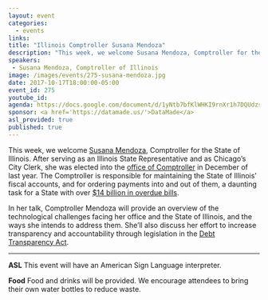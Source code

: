 ```yaml
---
layout: event
categories: 
  - events
links:
title: "Illinois Comptroller Susana Mendoza"
description: "This week, we welcome Susana Mendoza, Comptroller for the State of Illinois. In her talk, Comptroller Mendoza will provide an overview of the technological challenges facing her office and the State of Illinois, and the ways she intends to address them. She’ll also discuss her effort to increase transparency and accountability through legislation in the Debt Transparency Act."
speakers:
 - Susana Mendoza, Comptroller of Illinois
image: /images/events/275-susana-mendoza.jpg
date: 2017-10-17T18:00:00-05:00
event_id: 275
youtube_id: 
agenda: https://docs.google.com/document/d/1yNtb7bfKlWHKI9rnXr1h7DQUdzsKivdHsC2qKiasOio/edit#
sponsor: <a href='https://datamade.us/'>DataMade</a>
asl_provided: true
published: true
---
```


This week, we welcome [Susana Mendoza](https://en.wikipedia.org/wiki/Susana_Mendoza), Comptroller for the State of Illinois. After serving as an Illinois State Representative and as Chicago’s City Clerk, she was elected into the [office of Comptroller](http://illinoiscomptroller.gov/) in December of last year. The Comptroller is responsible for maintaining the State of Illinois’ fiscal accounts, and for ordering payments into and out of them, a daunting task for a State with over [$14 billion in overdue bills](https://illinoiscomptroller.gov/news-portal/illinois-backlog-of-unpaid-bills-jumps-to-14-3-billion/).

In her talk, Comptroller Mendoza will provide an overview of the technological challenges facing her office and the State of Illinois, and the ways she intends to address them. She’ll also discuss her effort to increase transparency and accountability through legislation in the [Debt Transparency Act](https://illinoiscomptroller.gov/news-portal/debt-transparency-act-which-would-reveal-the-real-cost-of-the-bill-backlog-passes-in-the-house-with-bipartisan-backing/).

---

**ASL** This event will have an American Sign Language interpreter.

**Food** Food and drinks will be provided. We encourage attendees to bring their own water bottles to reduce waste.